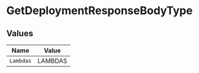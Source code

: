# GetDeploymentResponseBodyType


## Values

| Name      | Value     |
| --------- | --------- |
| `Lambdas` | LAMBDAS   |